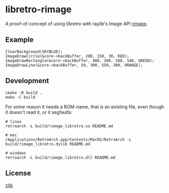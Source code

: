 # libretro-rimage

A proof-of-concept of using libretro with raylib's Image API [rimage](https://github.com/robloach/rimage).

## Example

```
ClearBackground(SKYBLUE);
ImageDrawCircle(&core->backBuffer, 200, 150, 30, RED);
ImageDrawRectangle(&core->backBuffer, 400, 200, 100, 140, GREEN);
ImageDrawLine(&core->backBuffer, 50, 300, 550, 380, ORANGE);
```

## Development

```
cmake -B build .
make -C build

```

For some reason it needs a ROM-name, that is an existing file, even though it doesn't read it, or it segfaults:

```
# linux
retroarch -L build/rimage_libretro.so README.md

# mac
/Applications/RetroArch.app/Contents/MacOS/RetroArch -L build/rimage_libretro.dylib README.md

# windows
retroarch -L build/rimage_libretro.dll README.md
```

## License

[zlib](LICENSE)
